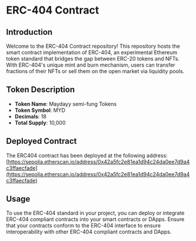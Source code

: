 
# ERC-404 Contract

## Introduction

Welcome to the ERC-404 Contract repository! This repository hosts the smart contract implementation of ERC-404, an experimental Ethereum token standard that bridges the gap between ERC-20 tokens and NFTs. With ERC-404's unique mint and burn mechanism, users can transfer fractions of their NFTs or sell them on the open market via liquidity pools.

## Token Description

- **Token Name**: Maydayy semi-fung Tokens
- **Token Symbol**: MYD
- **Decimals**: 18
- **Total Supply**: 10,000

## Deployed Contract

The ERC404 contract has been deployed at the following address: [https://sepolia.etherscan.io/address/0x42a5fc2e81ea1d94c24da0ee7d9a4c3ffaecfade](https://sepolia.etherscan.io/address/0x42a5fc2e81ea1d94c24da0ee7d9a4c3ffaecfade)

## Usage

To use the ERC-404 standard in your project, you can deploy or integrate ERC-404 compliant contracts into your smart contracts or DApps. Ensure that your contracts conform to the ERC-404 interface to ensure interoperability with other ERC-404 compliant contracts and DApps.

